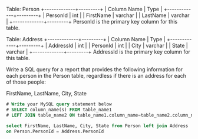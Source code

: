 Table: Person
+-------------+---------+
| Column Name | Type    |
+-------------+---------+
| PersonId    | int     |
| FirstName   | varchar |
| LastName    | varchar |
+-------------+---------+
PersonId is the primary key column for this table.

Table: Address
+-------------+---------+
| Column Name | Type    |
+-------------+---------+
| AddressId   | int     |
| PersonId    | int     |
| City        | varchar |
| State       | varchar |
+-------------+---------+
AddressId is the primary key column for this table.

Write a SQL query for a report that provides the following information for each person in the Person table, regardless if there is an address for each of those people:

FirstName, LastName, City, State

```sql
# Write your MySQL query statement below
# SELECT column_name(s) FROM table_name1
# LEFT JOIN table_name2 ON table_name1.column_name=table_name2.column_name

select FirstName, LastName, City, State from Person left join Address
on Person.PersonId = Address.PersonId
```
